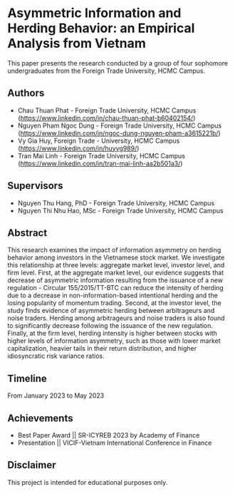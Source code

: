 # Asymmetric Information and Herding Behavior: an Empirical Analysis from Vietnam

This paper presents the research conducted by a group of four sophomore undergraduates from the Foreign Trade University, HCMC Campus. 

## Authors
- Chau Thuan Phat - Foreign Trade University, HCMC Campus (https://www.linkedin.com/in/chau-thuan-phat-b60402154/)
- Nguyen Pham Ngoc Dung - Foreign Trade University, HCMC Campus (https://www.linkedin.com/in/ngoc-dung-nguyen-pham-a3615221b/)
- Vy Gia Huy, Foreign Trade - University, HCMC Campus (https://www.linkedin.com/in/huyvg989/)
- Tran Mai Linh - Foreign Trade University, HCMC Campus (https://www.linkedin.com/in/tran-mai-linh-aa2b501a3/)

## Supervisors
- Nguyen Thu Hang, PhD - Foreign Trade University, HCMC Campus
- Nguyen Thi Nhu Hao, MSc - Foreign Trade University, HCMC Campus

## Abstract

This research examines the impact of information asymmetry on herding behavior among 
investors in the Vietnamese stock market. We investigate this relationship at three levels: aggregate 
market level, investor level, and firm level. First, at the aggregate market level, our evidence suggests 
that decrease of asymmetric information resulting from the issuance of a new regulation - Circular 
155/2015/TT-BTC can reduce the intensity of herding due to a decrease in non-information-based 
intentional herding and the losing popularity of momentum trading. Second, at the investor level, the 
study finds evidence of asymmetric herding between arbitrageurs and noise traders. Herding among 
arbitrageurs and noise traders is also found to significantly decrease following the issuance of the 
new regulation. Finally, at the firm level, herding intensity is higher between stocks with higher levels 
of information asymmetry, such as those with lower market capitalization, heavier tails in their return 
distribution, and higher idiosyncratic risk variance ratios.

## Timeline

From January 2023 to May 2023

## Achievements

- Best Paper Award || SR-ICYREB 2023 by Academy of Finance
- Presentation || VICIF-Vietnam International Conference in Finance


## Disclaimer

This project is intended for educational purposes only.
